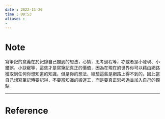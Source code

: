 ```yaml
---
date : 2022-11-20
time : 09:53
aliases :
- 
---
```

# Note
寫筆記的意義在於紀錄自己獨到的想法，心情，思考過程等，亦或者是小發現、小錯誤、小訣竅等，這些才是寫筆記真正的價值，因為在現在的世界你可以藉由網路獲取到任何你想知道的知識，但是你的想法、經驗這些是網路上得不到的，因此當自己想寫筆記時要記得，不要當知識的搬運工，而是要真正思考過並加入自己的觀點

---
# Reference

